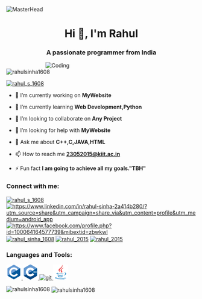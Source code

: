 ![MasterHead](https://openobserve.ai/img/blog/Jaeger_blog/1-home.gif)

<h1 align="center">Hi 👋, I'm Rahul</h1>
<h3 align="center">A passionate programmer from India</h3>
<img align="right" alt="Coding" width="400" src="https://i.pinimg.com/originals/e4/26/70/e426702edf874b181aced1e2fa5c6cde.gif">

<p align="left"> <img src="https://komarev.com/ghpvc/?username=rahulsinha1608&label=Profile%20views&color=0e75b6&style=flat" alt="rahulsinha1608" /> </p>

<p align="left"> <a href="https://twitter.com/rahul_s_1608" target="blank"><img src="https://img.shields.io/twitter/follow/rahul_s_1608?logo=twitter&style=for-the-badge" alt="rahul_s_1608" /></a> </p>

- 🔭 I’m currently working on **MyWebsite**

- 🌱 I’m currently learning **Web Development,Python**

- 👯 I’m looking to collaborate on **Any Project**

- 🤝 I’m looking for help with **MyWebsite**

- 💬 Ask me about **C++,C,JAVA,HTML**

- 📫 How to reach me **23052015@kiit.ac.in**

- ⚡ Fun fact **I am going to achieve all my goals."TBH"**

<h3 align="left">Connect with me:</h3>
<p align="left">
<a href="https://twitter.com/rahul_s_1608" target="blank"><img align="center" src="https://raw.githubusercontent.com/rahuldkjain/github-profile-readme-generator/master/src/images/icons/Social/twitter.svg" alt="rahul_s_1608" height="30" width="40" /></a>
<a href="https://linkedin.com/in/https://www.linkedin.com/in/rahul-sinha-2a414b280/?utm_source=share&utm_campaign=share_via&utm_content=profile&utm_medium=android_app" target="blank"><img align="center" src="https://raw.githubusercontent.com/rahuldkjain/github-profile-readme-generator/master/src/images/icons/Social/linked-in-alt.svg" alt="https://www.linkedin.com/in/rahul-sinha-2a414b280/?utm_source=share&utm_campaign=share_via&utm_content=profile&utm_medium=android_app" height="30" width="40" /></a>
<a href="https://fb.com/https://www.facebook.com/profile.php?id=100064164577739&mibextid=zbwkwl" target="blank"><img align="center" src="https://raw.githubusercontent.com/rahuldkjain/github-profile-readme-generator/master/src/images/icons/Social/facebook.svg" alt="https://www.facebook.com/profile.php?id=100064164577739&mibextid=zbwkwl" height="30" width="40" /></a>
<a href="https://instagram.com/rahul_sinha_1608" target="blank"><img align="center" src="https://raw.githubusercontent.com/rahuldkjain/github-profile-readme-generator/master/src/images/icons/Social/instagram.svg" alt="rahul_sinha_1608" height="30" width="40" /></a>
<a href="https://www.codechef.com/users/rahul_2015" target="blank"><img align="center" src="https://cdn.jsdelivr.net/npm/simple-icons@3.1.0/icons/codechef.svg" alt="rahul_2015" height="30" width="40" /></a>
<a href="https://www.leetcode.com/rahul_2015" target="blank"><img align="center" src="https://raw.githubusercontent.com/rahuldkjain/github-profile-readme-generator/master/src/images/icons/Social/leet-code.svg" alt="rahul_2015" height="30" width="40" /></a>
</p>

<h3 align="left">Languages and Tools:</h3>
<p align="left"> <a href="https://www.cprogramming.com/" target="_blank" rel="noreferrer"> <img src="https://raw.githubusercontent.com/devicons/devicon/master/icons/c/c-original.svg" alt="c" width="40" height="40"/> </a> <a href="https://www.w3schools.com/cpp/" target="_blank" rel="noreferrer"> <img src="https://raw.githubusercontent.com/devicons/devicon/master/icons/cplusplus/cplusplus-original.svg" alt="cplusplus" width="40" height="40"/> </a> <a href="https://git-scm.com/" target="_blank" rel="noreferrer"> <img src="https://www.vectorlogo.zone/logos/git-scm/git-scm-icon.svg" alt="git" width="40" height="40"/> </a> <a href="https://www.java.com" target="_blank" rel="noreferrer"> <img src="https://raw.githubusercontent.com/devicons/devicon/master/icons/java/java-original.svg" alt="java" width="40" height="40"/> </a> </p>

<p><img align="left" src="https://github-readme-stats.vercel.app/api/top-langs?username=rahulsinha1608&show_icons=true&locale=en&layout=compact" alt="rahulsinha1608" /></p>

<p>&nbsp;<img align="center" src="https://github-readme-stats.vercel.app/api?username=rahulsinha1608&show_icons=true&locale=en" alt="rahulsinha1608" /></p>
